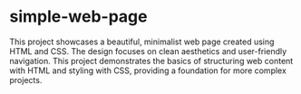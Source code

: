 # simple-web-page
This project showcases a beautiful, minimalist web page created using HTML and CSS. The design focuses on clean aesthetics and user-friendly navigation. This project demonstrates the basics of structuring web content with HTML and styling with CSS, providing a foundation for more complex projects.
